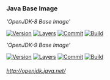 ### Java Base Image

*'OpenJDK-8 Base Image'*

[![Version](https://images.microbadger.com/badges/version/stlouisn/java:8.svg)](https://microbadger.com/images/stlouisn/java:8)
[![Layers](https://images.microbadger.com/badges/image/stlouisn/java:8.svg)](https://microbadger.com/images/stlouisn/java:8)
[![Commit](https://images.microbadger.com/badges/commit/stlouisn/java.svg)](https://microbadger.com/images/stlouisn/java:8)
[![Build](https://travis-ci.org/stlouisn/java_docker.svg?branch=master)](https://travis-ci.org/stlouisn/java_docker)

*'OpenJDK-9 Base Image'*

[![Version](https://images.microbadger.com/badges/version/stlouisn/java:9.svg)](https://microbadger.com/images/stlouisn/java:9)
[![Layers](https://images.microbadger.com/badges/image/stlouisn/java:9.svg)](https://microbadger.com/images/stlouisn/java:9)
[![Commit](https://images.microbadger.com/badges/commit/stlouisn/java.svg)](https://microbadger.com/images/stlouisn/java:8)
[![Build](https://travis-ci.org/stlouisn/java_docker.svg?branch=master)](https://travis-ci.org/stlouisn/java_docker)

###### *http://openjdk.java.net/*
